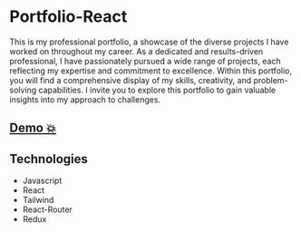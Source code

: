 # Portfolio-React
This is my professional portfolio, a showcase of the diverse projects I have worked on throughout my career. As a dedicated and results-driven professional, I have passionately pursued a wide range of projects, each reflecting my expertise and commitment to excellence. Within this portfolio, you will find a comprehensive display of my skills, creativity, and problem-solving capabilities.
I invite you to explore this portfolio to gain valuable insights into my approach to challenges.
## [Demo 💥](putthelinkhere)

## Technologies

- Javascript
- React
- Tailwind
- React-Router
- Redux

